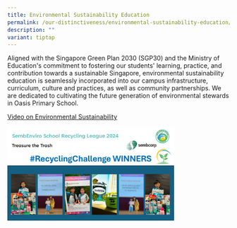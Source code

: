 ```yaml
---
title: Environmental Sustainability Education
permalink: /our-distinctiveness/environmental-sustainability-education/
description: ""
variant: tiptap
---
```

<p>Aligned with the Singapore Green Plan 2030 (SGP30) and the Ministry of
Education's commitment to fostering our students' learning, practice, and
contribution towards a sustainable Singapore, environmental sustainability
education is seamlessly incorporated into our campus infrastructure, curriculum,
culture and practices, as well as community partnerships. We are dedicated
to cultivating the future generation of environmental stewards in Oasis
Primary School.</p>
<p><a href="https://www.youtube.com/watch?v=0JFsOF0ovAs" rel="noopener nofollow" target="_blank">Video on Environmental Sustainability</a>
</p>
<div class="isomer-image-wrapper">
<img style="width: 75%;" height="auto" width="100%" alt="" src="/images/sustainability_challenge_2024.jpg">
</div>
<p></p>